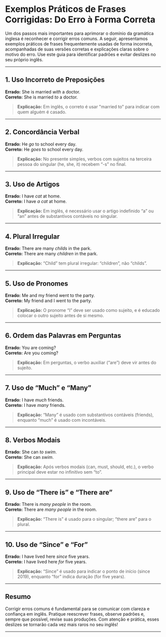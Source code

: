 
# Exemplos Práticos de Frases Corrigidas: Do Erro à Forma Correta

Um dos passos mais importantes para aprimorar o domínio da gramática inglesa é reconhecer e corrigir erros comuns. A seguir, apresentamos exemplos práticos de frases frequentemente usadas de forma incorreta, acompanhadas de suas versões corretas e explicações claras sobre o motivo do erro. Use este guia para identificar padrões e evitar deslizes no seu próprio inglês.

---

## 1. Uso Incorreto de Preposições

**Errado:** She is married *with* a doctor.  
**Correto:** She is married *to* a doctor.

> **Explicação:** Em inglês, o correto é usar "married to" para indicar com quem alguém é casado.

---

## 2. Concordância Verbal

**Errado:** He *go* to school every day.  
**Correto:** He *goes* to school every day.

> **Explicação:** No presente simples, verbos com sujeitos na terceira pessoa do singular (he, she, it) recebem “-s” no final.

---

## 3. Uso de Artigos

**Errado:** I have *cat* at home.  
**Correto:** I have *a cat* at home.

> **Explicação:** Em inglês, é necessário usar o artigo indefinido “a” ou “an” antes de substantivos contáveis no singular.

---

## 4. Plural Irregular

**Errado:** There are many *childs* in the park.  
**Correto:** There are many *children* in the park.

> **Explicação:** “Child” tem plural irregular: “children”, não “childs”.

---

## 5. Uso de Pronomes

**Errado:** Me and my friend went to the party.  
**Correto:** My friend and I went to the party.

> **Explicação:** O pronome “I” deve ser usado como sujeito, e é educado colocar o outro sujeito antes de si mesmo.

---

## 6. Ordem das Palavras em Perguntas

**Errado:** You are coming?  
**Correto:** Are you coming?

> **Explicação:** Em perguntas, o verbo auxiliar (“are”) deve vir antes do sujeito.

---

## 7. Uso de “Much” e “Many”

**Errado:** I have *much* friends.  
**Correto:** I have *many* friends.

> **Explicação:** “Many” é usado com substantivos contáveis (friends), enquanto “much” é usado com incontáveis.

---

## 8. Verbos Modais

**Errado:** She can *to swim*.  
**Correto:** She can *swim*.

> **Explicação:** Após verbos modais (can, must, should, etc.), o verbo principal deve estar no infinitivo sem “to”.

---

## 9. Uso de “There is” e “There are”

**Errado:** There is *many people* in the room.  
**Correto:** There are *many people* in the room.

> **Explicação:** “There is” é usado para o singular; “there are” para o plural.

---

## 10. Uso de “Since” e “For”

**Errado:** I have lived here *since* five years.  
**Correto:** I have lived here *for* five years.

> **Explicação:** “Since” é usado para indicar o ponto de início (since 2019), enquanto “for” indica duração (for five years).

---

## Resumo

Corrigir erros comuns é fundamental para se comunicar com clareza e confiança em inglês. Pratique reescrever frases, observe padrões e, sempre que possível, revise suas produções. Com atenção e prática, esses deslizes se tornarão cada vez mais raros no seu inglês!

---
```